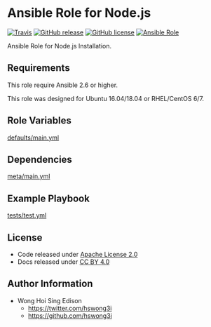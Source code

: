 # Ansible Role for Node.js

[![Travis](https://img.shields.io/travis/alvistack/ansible-role-nodejs.svg)](https://travis-ci.org/alvistack/ansible-role-nodejs)
[![GitHub release](https://img.shields.io/github/release/alvistack/ansible-role-nodejs.svg)](https://github.com/alvistack/ansible-role-nodejs)
[![GitHub license](https://img.shields.io/github/license/alvistack/ansible-role-nodejs.svg)](https://github.com/alvistack/ansible-role-nodejs/blob/master/LICENSE)
[![Ansible Role](https://img.shields.io/badge/galaxy-alvistack.nodejs-blue.svg)](https://galaxy.ansible.com/alvistack/nodejs)

Ansible Role for Node.js Installation.

## Requirements

This role require Ansible 2.6 or higher.

This role was designed for Ubuntu 16.04/18.04 or RHEL/CentOS 6/7.

## Role Variables

[defaults/main.yml](defaults/main.yml)

## Dependencies

[meta/main.yml](meta/main.yml)

## Example Playbook

[tests/test.yml](tests/test.yml)

## License

  - Code released under [Apache License 2.0](LICENSE)
  - Docs released under [CC BY 4.0](http://creativecommons.org/licenses/by/4.0/)

## Author Information

  - Wong Hoi Sing Edison
      - <https://twitter.com/hswong3i>
      - <https://github.com/hswong3i>
